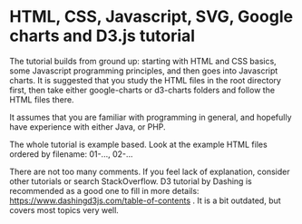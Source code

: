 # HTML, CSS, Javascript, SVG, Google charts and D3.js tutorial

The tutorial builds from ground up: starting with HTML and CSS basics, some
Javascript programming principles, and then goes into Javascript charts. It is
suggested that you study the HTML files in the root directory first, then take
either google-charts or d3-charts folders and follow the HTML files there.

It assumes that you are familiar with programming in general, and hopefully have
experience with either Java, or PHP.

The whole tutorial is example based. Look at the example HTML files ordered by
filename: 01-..., 02-...

There are not too many comments. If you feel lack of explanation, consider other
tutorials or search StackOverflow. D3 tutorial by Dashing is recommended as a
good one to fill in more
details: https://www.dashingd3js.com/table-of-contents . It is a bit outdated,
but covers most topics very well.
